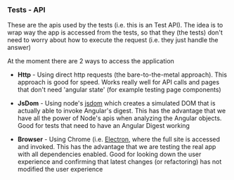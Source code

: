 ### Tests - API

These are the apis used by the tests (i.e. this is an Test API). The idea is to wrap way the app is accessed from the tests, so that they (the tests) don't need to worry about how to execute the request (i.e. they just handle the answer)

At the moment there are 2 ways to access the application

 - **Http** - Using direct http requests (the bare-to-the-metal approach). This approach is good for speed.  Works really well for API calls and pages that don't need 'angular state' (for example testing page components)
 - **JsDom** - Using node's [jsdom](https://github.com/tmpvar/jsdom) which creates a simulated DOM that is actually able to invoke Angular's digest. This has the advantage that we have all the power of Node's apis when analyzing the Angular objects. Good for tests that need to have an Angular Digest working

- **Browser** - Using Chrome (i.e. [Electron](http://electron.atom.io/), where the full site is accessed and invoked. This has the advantage that we are testing the real app with all dependencies enabled. Good for looking down the user experience and confirming that latest changes (or refactoring) has not modified the user experience
